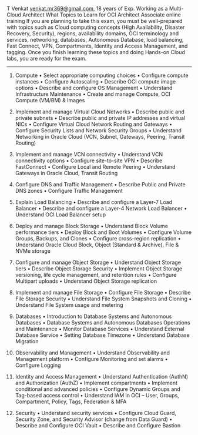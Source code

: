 T Venkat 
venkat.mr369@gmail.com, 18 years of Exp. Working as a Multi-Cloud Architect 
What Topics to Learn for OCI Architect Associate online training 
If you are planning to take this exam, you must be well-prepared with topics such as Cloud computing concepts (High Availability, Disaster Recovery, Security), regions, availability domains, OCI terminology and services, networking, databases, Autonomous Database, load balancing, Fast Connect, VPN, Compartments, Identity and Access Management, and tagging. Once you finish learning these topics and doing Hands-on Cloud labs, you are ready for the exam.
 
________________________________________
1) Compute
•	Select appropriate computing choices
•	Configure compute instances
•	Configure Autoscaling
•	Describe OCI compute image options
•	Describe and configure OS Management
•	Understand Infrastructure Maintenance
•	Create and manage Compute, OCI Compute (VM/BM) & Images
2) Implement and manage Virtual Cloud Networks
•	Describe public and private subnets
•	Describe public and private IP addresses and virtual NICs
•	Configure Virtual Cloud Network Routing and Gateways
•	Configure Security Lists and Network Security Groups
•	Understand Networking in Oracle Cloud (VCN, Subnet, Gateways, Peering, Transit Routing)
3) Implement and manage VCN connectivity
•	Understand VCN connectivity options
•	Configure site-to-site VPN
•	Describe FastConnect
•	Configure Local and Remote Peering
•	Understand Gateways in Oracle Cloud, Transit Routing
4) Configure DNS and Traffic Management
•	Describe Public and Private DNS zones
•	Configure Traffic Management
5) Explain Load Balancing
•	Describe and configure a Layer-7 Load Balancer
•	Describe and configure a Layer-4 Network Load Balancer
•	Understand OCI Load Balancer setup
6) Deploy and manage Block Storage
•	Understand Block Volume performance tiers
•	Deploy Block and Boot Volumes
•	Configure Volume Groups, Backups, and Clones
•	Configure cross-region replication
•	Understand Oracle Cloud Block, Object (Standard & Archive), File & NVMe storage
7) Configure and manage Object Storage
•	Understand Object Storage tiers
•	Describe Object Storage Security
•	Implement Object Storage versioning, life cycle management, and retention rules
•	Configure Multipart uploads
•	Understand Object Storage replication
8) Implement and manage File Storage
•	Configure File Storage
•	Describe File Storage Security
•	Understand File System Snapshots and Cloning
•	Understand File System usage and metering

9) Databases
•	Introduction to Database Systems and Autonomous Databases
•	Database Systems and Autonomous Databases Operations and Maintenance
•	Monitor Database Services
•	Understand External Database Service
•	Setting Database Timezone
•	Understand Database Migration
10) Observability and Management
•	Understand Observability and Management platform
•	Configure Monitoring and set alarms
•	Configure Logging
11) Identity and Access Management
•	Understand Authentication (AuthN) and Authorization (AuthZ)
•	Implement compartments
•	Implement conditional and advanced policies
•	Configure Dynamic Groups and Tag-based access control
•	Understand IAM in OCI – User, Groups, Compartment, Policy, Tags, Federation & MFA
12) Security
•	Understand security services
•	Configure Cloud Guard, Security Zone, and Security Advisor (change from Data Guard)
•	Describe and Configure OCI Vault
•	Describe and Configure Bastion
